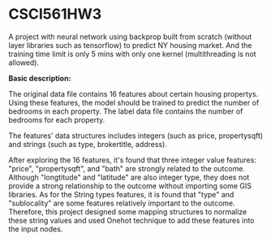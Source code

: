 # CSCI561HW3
A project with neural network using backprop built from scratch (without layer libraries such as tensorflow) to predict NY housing market. And the training time limit is only 5 mins with only one kernel (multithreading is not allowed).

**Basic description:**

The original data file contains 16 features about certain housing propertys. Using these features, the model should be trained to predict the number of bedrooms in each property. The label data file contains the number of bedrooms for each property.

The features' data structures includes integers (such as price, propertysqft) and strings (such as type, brokertitle, address).

After exploring the 16 features, it's found that three integer value features: "price", "propertysqft", and "bath" are strongly related to the outcome. Although "longtitude" and "latitude" are also integer type, they does not provide a strong relationship to the outcome without importing some GIS libraries.
As for the String types features, it is found that "type" and "sublocality" are some features relatively important to the outcome. Therefore, this project designed some mapping structures to normalize these string values and used Onehot technique to add these features into the input nodes.


